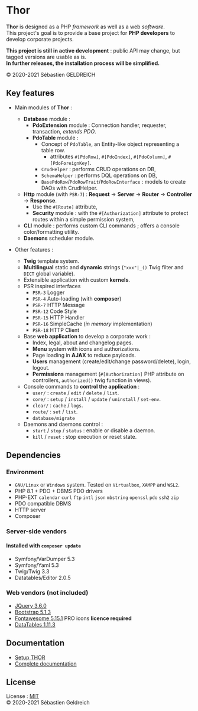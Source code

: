 # Thor

**Thor** is designed as a PHP *framework* as well as a web *software*.  
This project's goal is to provide a base project for **PHP developers** to develop corporate projects.

**This project is still in active development** : public API may change, but tagged versions are usable as is.  
**In further releases, the installation process will be simplified.**

&copy; 2020-2021 Sébastien GELDREICH

## Key features

* Main modules of **Thor** :
    * **Database** module :
        * **PdoExtension** module : Connection handler, requester, transaction, *extends PDO*.
        * **PdoTable** module :
            * Concept of `PdoTable`, an Entity-like object representing a table row.
                * attributes `#[PdoRow]`, `#[PdoIndex]`, `#[PdoColumn]`, `#[PdoForeignKey]`.
            * `CrudHelper` : performs CRUD operations on DB,
            * `SchemaHelper` : performs DQL operations on DB,
            * `BasePdoRow`/`PdoRowTrait`/`PdoRowInterface` : models to create DAOs with CrudHelper.
    * **Http** module (with `PSR-7`) : **Request** -> **Server** -> **Router** -> **Controller** -> **Response**.
        * Use the `#[Route]` attribute,
        * **Security** module : with the `#[Authorization]` attribute to protect routes within a simple permission
          system,
    * **CLI** module : performs custom CLI commands ; offers a console color/formatting utility.
    * **Daemons** scheduler module.


* Other features :
    * **Twig** template system.
    * **Multilingual** static and **dynamic** strings (`"xxx"|_()` Twig filter and `DICT` global variable).
    * Extensible application with custom **kernels**.
    * PSR inspired interfaces
        * `PSR-3` Logger
        * `PSR-4` Auto-loading (with **composer**)
        * `PSR-7` HTTP Message
        * `PSR-12` Code Style
        * `PSR-15` HTTP Handler
        * `PSR-16` SimpleCache (*in memory* implementation)
        * `PSR-18` HTTP Client
    * Base **web application** to develop a corporate work :
        * Index, legal, about and changelog pages.
        * **Menu** system with icons and authorizations.
        * Page loading in **AJAX**  to reduce payloads.
        * **Users** management (create/edit/change password/delete), login, logout.
        * **Permissions** management (`#[Authorization]` PHP attribute on controllers, `authorized()` twig function in
          views).
    * Console commands to **control the application** :
        * `user/` : `create` / `edit` / `delete` / `list`.
        * `core/` : `setup` / `install` / `update` / `uninstall` / `set-env`.
        * `clear/` : `cache` / `logs`.
        * `route/` : `set` / `list`.
        * `database/migrate`
    * Daemons and daemons control :
        * `start` / `stop` / `status` : enable or disable a daemon.
        * `kill` / `reset` : stop execution or reset state.

## Dependencies

### Environment

* `GNU/Linux` or `Windows` system. Tested on `Virtualbox`, `XAMPP` and `WSL2`.
* PHP 8.1 + PDO + DBMS PDO drivers
* PHP-EXT `calendar` `curl` `ftp` `intl` `json` `mbstring` `openssl` `pdo` `ssh2` `zip`
* PDO compatible DBMS
* HTTP server
* Composer

### Server-side vendors

#### Installed with `composer update`

* Symfony/VarDumper 5.3
* Symfony/Yaml 5.3
* Twig/Twig 3.3
* Datatables/Editor 2.0.5

### Web vendors (not included)

* [JQuery 3.6.0](https://code.jquery.com/jquery-3.5.1.min.js)
* [Bootstrap 5.1.3](https://getbootstrap.com/docs/5.1/getting-started/download/)
* [Fontawesome 5.15.1](https://fontawesome.com/) PRO icons **licence required**
* [DataTables 1.11.3](https://datatables.net/download/#bs5/dt-1.11.3/af-2.3.7/b-2.1.1/cr-1.5.5/date-1.1.1/fc-4.0.1/fh-3.2.1/kt-2.6.4/r-2.2.9/sc-2.0.5/sl-1.3.4)

## Documentation

* [Setup THOR](https://github.com/Trehinos/Thor/wiki/Setup)
* [Complete documentation](https://github.com/Trehinos/thor/wiki)

## License

License : [MIT](LICENSE)  
&copy; 2020-2021 Sébastien Geldreich

